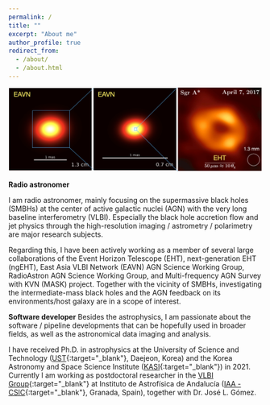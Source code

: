 ```yaml
---
permalink: /
title: ""
excerpt: "About me"
author_profile: true
redirect_from:
  - /about/
  - /about.html
---
```

![image](/assets/EAVN_EHT_sgra.png)

**Radio astronomer**

I am radio astronomer, mainly focusing on the supermassive black holes (SMBHs) at the center of active galactic nuclei (AGN) with the very long baseline interferometry (VLBI).
Especially the black hole accretion flow and jet physics through the high-resolution imaging / astrometry / polarimetry are major research subjects.

Regarding this, I have been actively working as a member of several large collaborations of the Event Horizon Telescope (EHT), next-generation EHT (ngEHT), East Asia VLBI Network (EAVN) AGN Science Working Group, RadioAstron AGN Science Working Group, and Multi-frequency AGN Survey with KVN (MASK) project.
Together with the vicinity of SMBHs, investigating the intermediate-mass black holes and the AGN feedback on its environments/host galaxy are in a scope of interest.

**Software developer**
Besides the astrophysics, I am passionate about the software / pipeline developments that can be hopefully used in broader fields, as well as the astronomical data imaging and analysis.

I have received Ph.D. in astrophysics at the University of Science and Technology ([UST](www.ust.ac.kr){:target="_blank"}, Daejeon, Korea) and the Korea Astronomy and Space Science Institute ([KASI](https://www.kasi.re.kr/eng/index){:target="_blank"}) in 2021.
Currently I am working as postdoctoral researcher in the [VLBI Group](http://vlbigroup.iaa.es){:target="_blank"} at Instituto de Astrofísica de Andalucía ([IAA - CSIC](https://www.iaa.csic.es/){:target="_blank"}, Granada, Spain), together with Dr. José L. Gómez.
